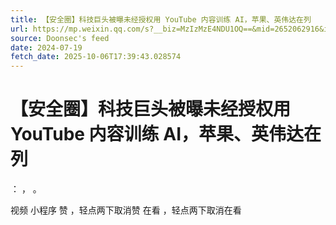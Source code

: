```yaml
---
title: 【安全圈】科技巨头被曝未经授权用 YouTube 内容训练 AI，苹果、英伟达在列
url: https://mp.weixin.qq.com/s?__biz=MzIzMzE4NDU1OQ==&mid=2652062916&idx=4&sn=320b04e041e86a1907c39453a528416f
source: Doonsec's feed
date: 2024-07-19
fetch_date: 2025-10-06T17:39:43.028574
---
```


# 【安全圈】科技巨头被曝未经授权用 YouTube 内容训练 AI，苹果、英伟达在列

：
，
。

视频
小程序
赞
，轻点两下取消赞
在看
，轻点两下取消在看